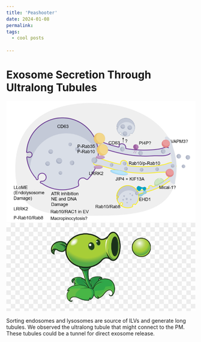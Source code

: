 ```yaml
---
title: 'Peashooter'
date: 2024-01-08
permalink: 
tags:
  - cool posts

---
```


Exosome Secretion Through Ultralong Tubules
======
 
![image](/images/peashooter.png)  ![image](/images/peashooter2.png)

Sorting endosomes and lysosomes are source of ILVs and generate long tubules. We observed the ultralong tubule that might connect to the PM. These tubules could be a tunnel for direct exosome release.



